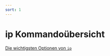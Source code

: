 ```yaml
---
sort: 1
---
```


# ip Kommandoübersicht
[Die wichtigsten Optionen von `ip`](https://www.thomas-krenn.com/de/wiki/Linux_ip_Kommando)
